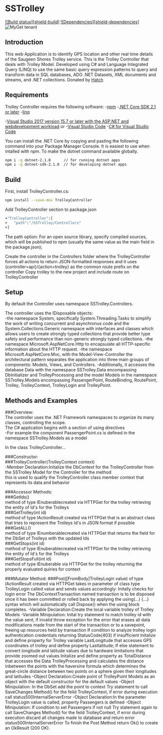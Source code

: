 SSTrolley
==========
[![Build status][shield-build]](#)
[![Dependencies][shield-dependencies]](#)
![MyGet tenant](https://img.shields.io/dotnet.myget/dotnet-coreclr/v/Microsoft.DotNet.CoreCLR.svg)

Introduction
------------
This web Application is to identify GPS location and other real time details of the Saugeen Shores Trolley service.
This is the Trolley Controller that deals with Trolley Model.
Developed using C# and Language Integrated Query (LINQ) to use the same basic query expression patterns to query and transform data in SQL databases, ADO .NET Datasets, XML documents and streams, and .NET collections.
Donated by [Hatch](https://www.hatch.com/)

 Requirements
-------------
Trolley Controller requires the following software:
-[npm](https://www.npmjs.com/get-npm)
-[.NET Core SDK 2.1 or later](https://www.microsoft.com/net/download/all)
-[linq](https://www.npmjs.com/package/linq)

-[Visual Studio 2017 version 15.7 or later with the ASP.NET and webdevelopment workload](https://www.visualstudio.com/downloads/)
or 
-[Visual Studio Code](https://code.visualstudio.com/download)
-[C# for Visual Studio Code](https://marketplace.visualstudio.com/items?itemName=ms-vscode.csharp)

You can install the .NET Core by copying and pasting the following command into your Package Manager Console.
It is easiest to use when intalled with npm.
To make the dotnet command available globally.

```bash
npm i -g dotnet-2.1.0      // for running dotnet apps
npm i -g dotnet-sdk-2.1.0  // for developing dotnet apps
```

Build
------
First, install TrolleyController.cs:

```bash
npm install --save-dev TrolleyController
```

Add TrolleyController section to package.json

```bash
+"TrolleyController":[
+	"path":"/SSTrolley/Controllers"
+]
```

The path option:
For an open source library, specify compiled sources, which will be published to npm (usually the same value as the main field in the package.json);

Create the controller in the Controllers folder where the TrolleyController forces all actions to return JSON-formatted responses and it uses {controller=api}/{action=trolley} as the common route prefix on the controller
Copy trolley to the new project and include route on TrolleyController

Setup
-----
By default the Controller uses namespace SSTrolley.Controllers.

The controller uses the IDisposable objects:  
-the namespace System, specifically System.Threading.Tasks to simplify the work of writing concurrent and asynchronus code and the System.Collections.Generic namespace with interfaces and classes which allows users to create strongly typed collections that provide better type safety and performance than non-generic strongly typed collections.
-the namespace Microsoft.AspNetCore.Http to encapsulate all HTTP-specific information about the HTTP request.
-the namespace Microsoft.AspNetCore.Mvc, with the Model-View-Controller the architectural pattern separates the application into three main groups of components: Models, Views, and Controllers. 
-Additionally, it accesses the database Data with the namespace SSTrolley.Data encompassing DbInitializer and TrolleyProcessing and the model Models in the namespace SSTrolley.Models encompassing PassengerPoint, RouteBinding, RoutePoint, Trolley, TrolleyContext, TrolleyLogin and TrolleyPoint.

Methods and Examples
-------------------
###Overview:  
The controller uses the .NET Framework namespaces to organize its many classes, controlling the scope.   
The C# application begins with a section of using directives  
-For example the component PassengerPoint.cs is defined in the namespace SSTrolley.Models as a model  

In the class TrolleyController...  

###Constructor:  
###TrolleyController(TrolleyContext context)  
-Member Declaration:Initalize the DbContext for the TrolleyController from the SSTrolley Model for the Controller for the method   
this is used to qualify the TrolleyController class member context that represents its data and behavior  

###Accessor Methods:  
###GetIds()   
method of type IEnuberable<int>created via HTTPGet for the trolley retrieving the entity of Id's for the Trolleys  
###GetTrolley(int id)  
method of type IActionResult created via HTTPGet that is an abstract class that tries to represent the Trolleys Id's  in JSON format if possible  
###GetALL()  
method of type IEnumberable<Trolley>created via HTTPGet that returns the field for the DbSet of Trolleys with the updated Ids  
###GetStops(int id)  
method of type IEnuberable<int>created via HTTPGet for the trolley retrieving the entity of Id's for the Trolleys  
###GetStopsFull(int id)  
method of type IEnuberable<RoutePoint> via HTTPGet for the trolley returning the properly evaluated quiries for context  


###Mutator Method:
###Post([FromBody]TrolleyLogin value) 
of type IActionResult created via HTTPGet takes in parameter of class type TrolleyLogin called value and sends values accordingly:
Initally checks for login error
The DbContextTransaction named transaction is to be disposed once it has been committed or rolled back by applying the using(…) {…} syntax which will automatically call Dispose() when the using block completes.
-Variable Declaration:Create the local variable trolley of Trolley Models
-Variable Minipulation:
	Inital try statement to match trolley id with the value sent, if invalid throw exception for the error that erases all data modifications made from the start of the transaction or to a savepoint, freeing up resources held by transaction
	If condition to analyze trolley login authentication credentials returning StatusCode(403) if insufficient
	Initalize and define property for Trolley variable LastLongitude that accesses GPS coordinates of trolley and define property Lastlatitude;
	If else statement to convert longitude and latitude values due to hardware limitations that provide zoomed out values
	Initalize and define property as TotalDistance that accesses the Data TrolleyProcessing and calculates the distance inbetween the points with the haversine formula which determines the great-circle distance between two points on a sphere given their longitudes and latitudes
-Object Declaration:Create point of TrolleyPoint Models as an object with the default constructor for the default values
-Object Minipulation:
	In the DbSet add the point to context
	Try statement to call SaveChanges Method() for the feild TrolleyContext, if error during execution call status500InternalServerError
-Object Declaration:In the parameter TrolleyLogin value is called, property Passengers is defined
-Object Minipulation:
	If condition to set Passengers if not null
Try statement again to call SaveChanges Method() for the feild TrolleyContext, if error during execution discard all changes made to database and return error status500InternalServerError
To finish the Post Method return Ok() to create an OkResult (200 OK).

